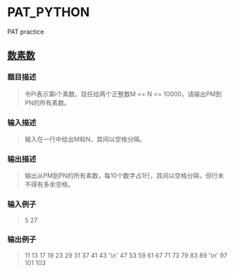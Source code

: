 # PAT_PYTHON
PAT practice
## [数素数](https://github.com/lz1234lz/PAT_PYTHON/blob/master/数素数.py)
### 题目描述
> 令Pi表示第i个素数。现任给两个正整数M <= N <= 10000，请输出PM到PN的所有素数。
### 输入描述
> 输入在一行中给出M和N，其间以空格分隔。
### 输出描述
> 输出从PM到PN的所有素数，每10个数字占1行，其间以空格分隔，但行末不得有多余空格。
### 输入例子
> 5 27
### 输出例子
> 11 13 17 19 23 29 31 37 41 43 '\n'
> 47 53 59 61 67 71 73 79 83 89 '\n'
> 97 101 103